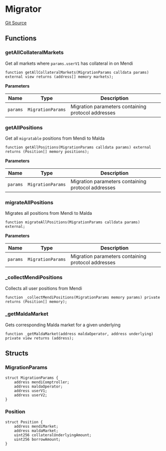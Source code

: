 # Migrator
[Git Source](https://github.com/malda-protocol/malda-lending/blob/acd5ab2b6c54b66703c366d922b6691b77a8c9fd/src\migration\Migrator.sol)


## Functions
### getAllCollateralMarkets

Get all markets where `params.userV1` has collateral in on Mendi


```solidity
function getAllCollateralMarkets(MigrationParams calldata params) external view returns (address[] memory markets);
```
**Parameters**

|Name|Type|Description|
|----|----|-----------|
|`params`|`MigrationParams`|Migration parameters containing protocol addresses|


### getAllPositions

Get all `migratable` positions from Mendi to Malda


```solidity
function getAllPositions(MigrationParams calldata params) external returns (Position[] memory positions);
```
**Parameters**

|Name|Type|Description|
|----|----|-----------|
|`params`|`MigrationParams`|Migration parameters containing protocol addresses|


### migrateAllPositions

Migrates all positions from Mendi to Malda


```solidity
function migrateAllPositions(MigrationParams calldata params) external;
```
**Parameters**

|Name|Type|Description|
|----|----|-----------|
|`params`|`MigrationParams`|Migration parameters containing protocol addresses|


### _collectMendiPositions

Collects all user positions from Mendi


```solidity
function _collectMendiPositions(MigrationParams memory params) private returns (Position[] memory);
```

### _getMaldaMarket

Gets corresponding Malda market for a given underlying


```solidity
function _getMaldaMarket(address maldaOperator, address underlying) private view returns (address);
```

## Structs
### MigrationParams

```solidity
struct MigrationParams {
    address mendiComptroller;
    address maldaOperator;
    address userV1;
    address userV2;
}
```

### Position

```solidity
struct Position {
    address mendiMarket;
    address maldaMarket;
    uint256 collateralUnderlyingAmount;
    uint256 borrowAmount;
}
```

